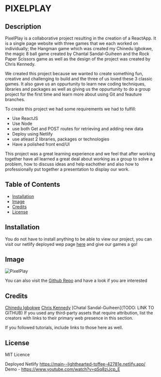 
# PIXELPLAY

## Description

PixelPlay is a collaborative project resulting in the creation of a ReactApp. It is a single page website with three games that we each worked on individually; the Hangman game which was created my Chinedu Igbokwe, the magic 8 ball game created by Chantal Sandal-Guiheen and the Rock Paper Scissors game as well as the design of the project was created by Chris Kennedy.

We created this project because we wanted to create something fun, creative and challenging to build and the three of us loved these 3 classic games. It also gave us an oppurtunity to learn new coding techniques, libraries and packages as well as giving us the oppurtunity to do a group project for the first time and learn more about using Git and feauture branches.

To create this project we had some requirements we had to fulfill:

- Use ReactJS
- Use Node
- use both Get and POST routes for retrieving and adding new data
- Deploy using Netlify
- use atleast 2 libraries, packages or technologies
- Have a polished front end/UI

This project was a great learning experience and we feel that after working together have all learned a great deal about working as a group to solve a problem, how to discuss ideas and help eachother and also how to professionally put together a presentation to display our work.

## Table of Contents

- [Installation](#installation)
- [Image](#image)
- [Credits](#credits)
- [License](#license)


## Installation

You do not have to install anything to be able to view our project, you can visit our netlify deployed wep page [here](https://main--lighthearted-toffee-42781e.netlify.app/ ) and give our games a go!

## Image
![PixelPlay](https://github.com/alamante/React-Game-Project/blob/main/public/PIXELPLAY.PNG)


You can also visit the [Github Repo](https://github.com/alamante/React-Game-Project) and have a look if you are interested

## Credits

[Chinedu Igbokwe](https://github.com/alamante)
[Chris Kennedy](https://github.com/chriskeno95)
[Chatal Sandal-Guiheen](TODO: LINK TO GITHUB)
If you used any third-party assets that require attribution, list the creators with links to their primary web presence in this section.

If you followed tutorials, include links to those here as well.

## License

MIT Licence

Deployed Netlify  https://main--lighthearted-toffee-42781e.netlify.app/
Demo - https://www.youtube.com/watch?v=qSq8ziJcp_E

